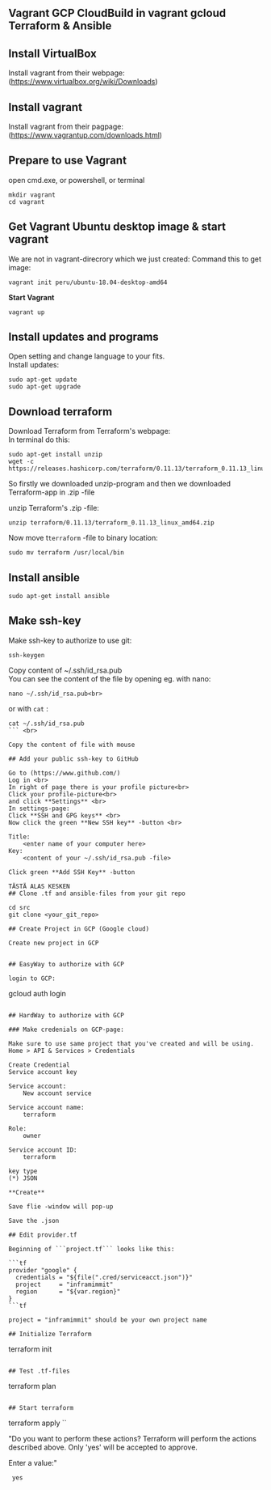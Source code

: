
## Vagrant GCP CloudBuild in vagrant gcloud Terraform & Ansible

## Install VirtualBox

Install vagrant from their webpage:
(https://www.virtualbox.org/wiki/Downloads)

## Install vagrant

Install vagrant from their pagpage:
(https://www.vagrantup.com/downloads.html)


## Prepare to use Vagrant

open cmd.exe, or powershell, or terminal

```
mkdir vagrant
cd vagrant
```

## Get Vagrant Ubuntu desktop image & start vagrant

We are not in vagrant-direcrory which we just created:
Command this to get image:

```
vagrant init peru/ubuntu-18.04-desktop-amd64
```
**Start Vagrant**

```
vagrant up
```

## Install updates and programs

Open setting and change language to your fits.<br>
Install updates: <br>
```
sudo apt-get update
sudo apt-get upgrade
```
## Download terraform

Download Terraform from Terraform's webpage: <br>
In terminal do this: <br>
```
sudo apt-get install unzip
wget -c https://releases.hashicorp.com/terraform/0.11.13/terraform_0.11.13_linux_amd64.zip
```

So firstly we downloaded unzip-program and then we downloaded Terraform-app in .zip -file

unzip Terraform's .zip -file: <br>
```
unzip terraform/0.11.13/terraform_0.11.13_linux_amd64.zip
```

Now move t```terraform``` -file to binary location:<br>
```
sudo mv terraform /usr/local/bin
```

## Install ansible

```
sudo apt-get install ansible
```

## Make ssh-key

Make ssh-key to authorize to use git:

```
ssh-keygen
```

Copy content of ~/.ssh/id_rsa.pub <br>
You can see the content of the file by opening eg. with nano: <br>
```
nano ~/.ssh/id_rsa.pub<br>
``` 
or with ```cat``` : <br>
```
cat ~/.ssh/id_rsa.pub
``` <br>

Copy the content of file with mouse

## Add your public ssh-key to GitHub

Go to (https://www.github.com/)
Log in <br>
In right of page there is your profile picture<br>
Click your profile-picture<br>
and click **Settings** <br>
In settings-page:
Click **SSH and GPG keys** <br>
Now click the green **New SSH key** -button <br>

Title:
    <enter name of your computer here>
Key:
    <content of your ~/.ssh/id_rsa.pub -file>

Click green **Add SSH Key** -button

TÄSTÄ ALAS KESKEN
## Clone .tf and ansible-files from your git repo

cd src
git clone <your_git_repo>

## Create Project in GCP (Google cloud)

Create new project in GCP


## EasyWay to authorize with GCP

login to GCP:

```
gcloud auth login
```

## HardWay to authorize with GCP

### Make credenials on GCP-page:

Make sure to use same project that you've created and will be using.
Home > API & Services > Credentials

Create Credential
Service account key

Service account:
    New account service

Service account name:
    terraform

Role:
    owner

Service account ID:
    terraform

key type
(*) JSON

**Create**

Save flie -window will pop-up

Save the .json

## Edit provider.tf

Beginning of ```project.tf``` looks like this:

```tf
provider "google" {
  credentials = "${file(".cred/serviceacct.json")}"
  project     = "inframimmit"
  region      = "${var.region}"
}
```tf

project = "inframimmit" should be your own project name

## Initialize Terraform

```
terraform init
```

## Test .tf-files

```
terraform plan
```

## Start terraform

```
terraform apply
``

"Do you want to perform these actions?
  Terraform will perform the actions described above.
  Only 'yes' will be accepted to approve.

  Enter a value:"

``` yes```


